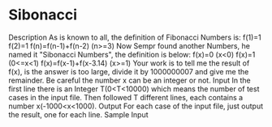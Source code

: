 # Sibonacci

Description
As is known to all, the definition of Fibonacci Numbers is: f(1)=1 f(2)=1 f(n)=f(n-1)+f(n-2) (n>=3) Now Sempr found another Numbers, he named it "Sibonacci Numbers", the definition is below: f(x)=0 (x<0) f(x)=1 (0<=x<1) f(x)=f(x-1)+f(x-3.14) (x>=1) Your work is to tell me the result of f(x), is the answer is too large, divide it by 1000000007 and give me the remainder. Be careful the number x can be an integer or not.
Input
In the first line there is an Integer T(0<T<10000) which means the number of test cases in the input file. Then followed T different lines, each contains a number x(-1000<x<1000).
Output
For each case of the input file, just output the result, one for each line.
Sample Input
